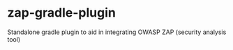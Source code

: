 zap-gradle-plugin
=================

Standalone gradle plugin to aid in integrating OWASP ZAP (security analysis tool)
